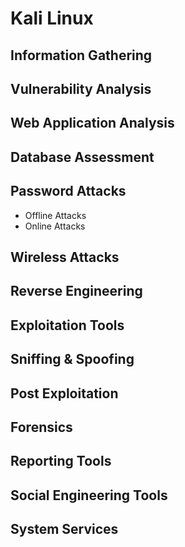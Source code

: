 # Kali Linux
## Information Gathering
## Vulnerability Analysis
## Web Application Analysis
## Database Assessment
## Password Attacks
* Offline Attacks
* Online Attacks

## Wireless Attacks
## Reverse Engineering
## Exploitation Tools
## Sniffing & Spoofing
## Post Exploitation
## Forensics
## Reporting Tools
## Social Engineering Tools
## System Services
